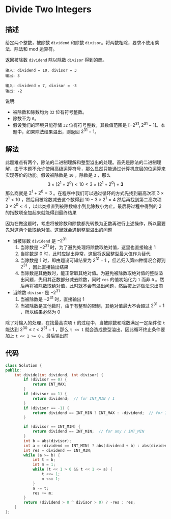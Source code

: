 # Divide Two Integers

## 描述

给定两个整数，被除数 `dividend` 和除数 `divisor`。将两数相除，要求不使用乘法、除法和 mod 运算符。

返回被除数 `dividend` 除以除数 `divisor` 得到的商。

```
输入: dividend = 10, divisor = 3
输出: 3
```
```
输入: dividend = 7, divisor = -3
输出: -2
```
说明:

- 被除数和除数均为 `32` 位有符号整数。
- 除数不为 `0`。
- 假设我们的环境只能存储 `32` 位有符号整数，其数值范围是 $[−2^{31},  2^{31} − 1]$。本题中，如果除法结果溢出，则返回 $2^{31} − 1$。

## 解法

此题难点有两个，除法的二进制理解和整型溢出的处理。首先是除法的二进制理解，由于本题不允许使用高级运算符号，那么显然只能通过计算机底层的位运算来实现等价的功能。假设被除数是 `10` ，除数是 `3` ，那么
$$
3\times (2^{1}+2^{0})<10<3\times (2^{1}+2^{0})+\mathbf{3}
$$
那么商就是 $2^{1} + 2^{0} = 3$ 。在程序中我们可以通过循环的方式先找到最高次项 $3 \times 2^{1} < 10$ ，然后用被除数减去这个数得到 $10-3\times 2^{1}=4$ 然后再找到第二高次项 $3 \times 2^{0}<4$ ，以此类推直到被除数缩小到比除数小为止。最后将过程中得到的 $2$ 的指数项全加起来就能得到最终结果

因为在做这题时，考虑将被除数和除数都先转换为正数再进行上述操作，所以需要先对这两个数取绝对值。这里就会遇到整型溢出的问题

- 当被除数 `dividend` 是 $-2^{31}$
  1. 当除数是 $-2^{31}$ 时，为了避免处理将除数取绝对值，这里也直接输出 $1$
  2. 当除数是 $0$ 时，此时应抛出异常，这里将返回整型最大值作为替代
  3. 当除数是 $1$ 时，即由题设可知结果为 $2^{31} − 1$ ，但若归入第四种情况会得到 $2^{31}$ ，因此直接输出结果
  4. 当除数是其他数时，能正常取其绝对值。为避免被除数取绝对值的整型溢出问题，先用其正数部分减去除数，同时 `res` 的值初始化为 `1` 而非 `0` 。然后再将被除数取绝对值，此时就不会有溢出问题，然后按上述做法求出商
- 当除数 `divisor` 是 $-2^{31}$
  1. 当被除数是 $-2^{31}$ 时，直接输出 $1$
  2. 当被除数是其他数时，由于有整型的限制，其绝对值最大不会超过 $2^{31}-1$ ，所以结果必然为 $0$

除了对输入的处理，在找最高次项 `t` 的过程中，当被除数和除数满足一定条件使 `t` 能达到 $2^{30}\le t<2^{31}-1$ ，那么 `t << 1` 就会造成整型溢出。因此循环终止条件要加上 `t << 1 >= 0` 。最后输出前

## 代码

```cpp
class Solution {
public:
    int divide(int dividend, int divisor) {
        if (divisor == 0) {
            return INT_MAX;
        }
        if (divisor == 1) {
            return dividend;  // for INT_MIN / 1
        }
        if (divisor == -1) {
            return dividend == INT_MIN ? INT_MAX : -dividend;  // for INT_MIN / -1
        }

        if (divisor == INT_MIN) {
            return dividend == INT_MIN;  // for any / INT_MIN
        }
        int b = abs(divisor);
        int a = (dividend == INT_MIN) ? abs(dividend + b) : abs(dividend);
        int res = dividend == INT_MIN;
        while (a >= b) {
            int t = b;
            int m = 1;
            while (t << 1 > 0 && t << 1 <= a) {
                t <<= 1;
                m <<= 1;
            }
            a -= t;
            res += m;
        }
        return (dividend > 0 ^ divisor > 0) ? -res : res;
    }
};
```
